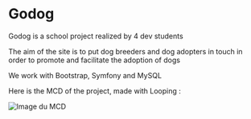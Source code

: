 # Godog

Godog is a school project realized by 4 dev students

The aim of the site is to put dog breeders and dog adopters in touch in order to promote and facilitate the adoption of dogs

We work with Bootstrap, Symfony and MySQL

Here is the MCD of the project, made with Looping :

![Image du MCD](public/images/MCD.jpg)
